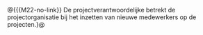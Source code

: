 @{{{M22-no-link}}
De projectverantwoordelijke betrekt de projectorganisatie bij het inzetten van nieuwe medewerkers op de projecten.}@
